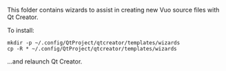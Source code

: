 This folder contains wizards to assist in creating new Vuo source files with Qt Creator.

To install:

    mkdir -p ~/.config/QtProject/qtcreator/templates/wizards
    cp -R * ~/.config/QtProject/qtcreator/templates/wizards

...and relaunch Qt Creator.
